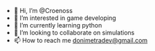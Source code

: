 - 👋 Hi, I’m @Croenoss
- 👀 I’m interested in game developing
- 🌱 I’m currently learning python
- 💞️ I’m looking to collaborate on simulations
- 📫 How to reach me donimetradev@gmail.com

<!---
Croenoss/Croenoss is a ✨ special ✨ repository because its `README.md` (this file) appears on your GitHub profile.
You can click the Preview link to take a look at your changes.
--->
